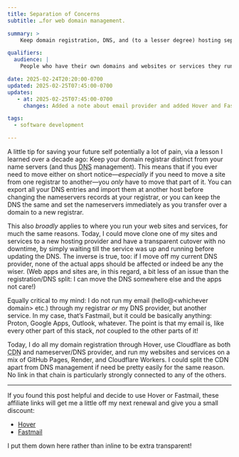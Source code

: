 ```yaml
---
title: Separation of Concerns
subtitle: …for web domain management.

summary: >
    Keep domain registration, DNS, and (to a lesser degree) hosting separate from each other. You’ll be glad you did!

qualifiers:
  audience: |
    People who have their own domains and websites or services they run on them.

date: 2025-02-24T20:20:00-0700
updated: 2025-02-25T07:45:00-0700
updates:
   - at: 2025-02-25T07:45:00-0700
     changes: Added a note about email provider and added Hover and Fastmail affiliate links.

tags:
  - software development

---
```


A little tip for saving your future self potentially a lot of pain, via a lesson I learned over a decade ago: Keep your domain registrar distinct from your name servers (and thus <abbr title="domain name server">DNS</abbr> management). This means that if you ever need to move either on short notice—*especially* if you need to move a site from one registrar to another—you *only* have to move that part of it. You can export all your <abbr>DNS</abbr> entries and import them at another host before changing the nameservers records at your registrar, or you can keep the DNS the same and set the nameservers immediately as you transfer over a domain to a new registrar.

This also *broadly* applies to where you run your web sites and services, for much the same reasons. Today, I could move clone one of my sites and services to a new hosting provider and have a transparent cutover with no downtime, by simply waiting till the service was up and running before updating the <abbr>DNS</abbr>. The inverse is true, too: if I move off my current <abbr>DNS</abbr> provider, none of the actual apps should be affected or indeed be any the wiser. (Web apps and sites are, in this regard, a bit less of an issue than the registration/<abbr>DNS</abbr> split: I can move the <abbr>DNS</abbr> somewhere else and the apps not care!)

Equally critical to my mind: I do not run my email (hello@\<whichever domain> etc.) through my registrar *or* my <abbr>DNS</abbr> provider, but another service. In my case, that’s Fastmail, but it could be basically anything: Proton, Google Apps, Outlook, whatever. The point is that my email is, like every other part of this stack, *not* coupled to the other parts of it!

Today, I do all my domain registration through Hover, use Cloudflare as both <abbr title="content delivery network">CDN</abbr> and nameserver/<abbr>DNS</abbr> provider, and run my websites and services on a mix of GitHub Pages, Render, and Cloudflare Workers. I could split the <abbr>CDN</abbr> apart from <abbr>DNS</abbr> management if need be pretty easily for the same reason. No link in that chain is particularly strongly connected to any of the others.

---

If you found this post helpful and decide to use Hover or Fastmail, these affiliate links will get me a little off my next renewal and give you a small discount:

- [Hover](https://hover-affiliates.pxf.io/chriskrycho)
- [Fastmail](https://join.fastmail.com/4dcac080)

I put them down here rather than inline to be extra transparent!
